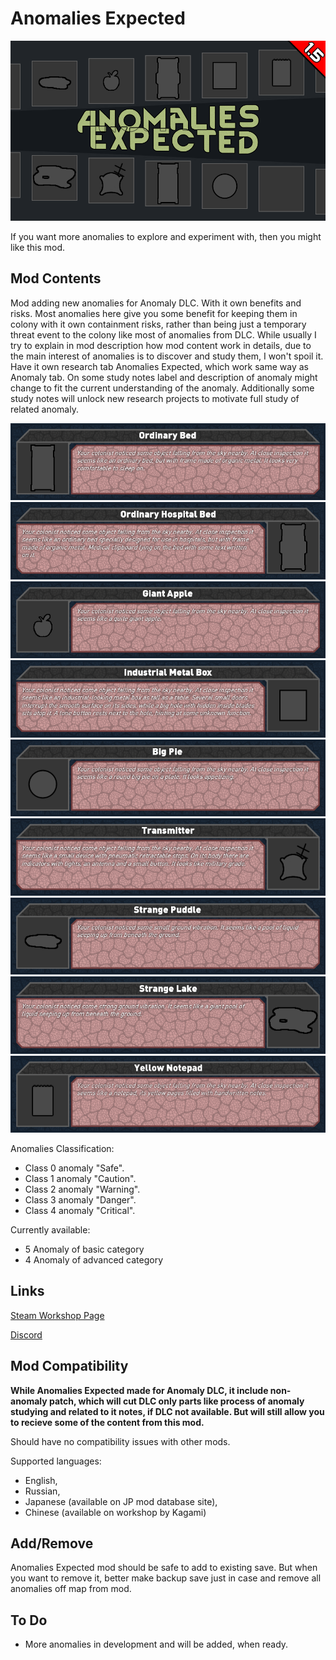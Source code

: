 # Anomalies Expected

![Text](/Mod%20Page/Images/Anomalies%20Expected.png)

If you want more anomalies to explore and experiment with, then you might like this mod.

## Mod Contents

Mod adding new anomalies for Anomaly DLC. With it own benefits and risks.
Most anomalies here give you some benefit for keeping them in colony with it own containment risks, rather than being just a temporary threat event to the colony like most of anomalies from DLC.
While usually I try to explain in mod description how mod content work in details, due to the main interest of anomalies is to discover and study them, I won't spoil it.
Have it own research tab Anomalies Expected, which work same way as Anomaly tab.
On some study notes label and description of anomaly might change to fit the current understanding of the anomaly. Additionally some study notes will unlock new research projects to motivate full study of related anomaly.

![Text](/Mod%20Page/Images/Content/AEDesc1.png)
![Text](/Mod%20Page/Images/Content/AEDesc2.png)
![Text](/Mod%20Page/Images/Content/AEDesc3.png)
![Text](/Mod%20Page/Images/Content/AEDesc4.png)
![Text](/Mod%20Page/Images/Content/AEDesc5.png)
![Text](/Mod%20Page/Images/Content/AEDesc6.png)
![Text](/Mod%20Page/Images/Content/AEDesc7.png)
![Text](/Mod%20Page/Images/Content/AEDesc8.png)
![Text](/Mod%20Page/Images/Content/AEDesc9.png)

Anomalies Classification:
* Class 0 anomaly "Safe".
* Class 1 anomaly "Caution".
* Class 2 anomaly "Warning".
* Class 3 anomaly "Danger".
* Class 4 anomaly "Critical".

Currently available:
* 5 Anomaly of basic category
* 4 Anomaly of advanced category

## Links

[Steam Workshop Page](https://steamcommunity.com/sharedfiles/filedetails/?id=3240752689)

[Discord](https://discord.gg/tKsBgzzTsG)

## Mod Compatibility

**While Anomalies Expected made for Anomaly DLC, it include non-anomaly patch, which will cut DLC only parts like process of anomaly studying and related to it notes, if DLC not available. But will still allow you to recieve some of the content from this mod.**

Should have no compatibility issues with other mods.

Supported languages:
* English,
* Russian,
* Japanese (available on JP mod database site),
* Chinese (available on workshop by Kagami)

## Add/Remove

Anomalies Expected mod should be safe to add to existing save. But when you want to remove it, better make backup save just in case and remove all anomalies off map from mod.

## To Do

* More anomalies in development and will be added, when ready.
